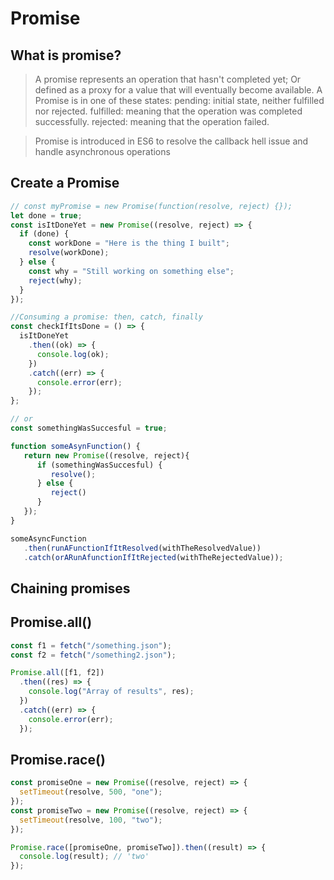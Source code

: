# Promise

## What is promise?

> A promise represents an operation that hasn't completed yet; Or defined as a proxy for a value that will eventually become available. A Promise is in one of these states: pending: initial state, neither fulfilled nor rejected. fulfilled: meaning that the operation was completed successfully. rejected: meaning that the operation failed.

> Promise is introduced in ES6 to resolve the callback hell issue and handle asynchronous operations

## Create a Promise

```javascript
// const myPromise = new Promise(function(resolve, reject) {});
let done = true;
const isItDoneYet = new Promise((resolve, reject) => {
  if (done) {
    const workDone = "Here is the thing I built";
    resolve(workDone);
  } else {
    const why = "Still working on something else";
    reject(why);
  }
});

//Consuming a promise: then, catch, finally
const checkIfItsDone = () => {
  isItDoneYet
    .then((ok) => {
      console.log(ok);
    })
    .catch((err) => {
      console.error(err);
    });
};

// or
const somethingWasSuccesful = true;

function someAsynFunction() {
   return new Promise((resolve, reject){
      if (somethingWasSuccesful) {
         resolve();
      } else {
         reject()
      }
   });
}

someAsyncFunction
   .then(runAFunctionIfItResolved(withTheResolvedValue))
   .catch(orARunAfunctionIfItRejected(withTheRejectedValue));
```

## Chaining promises

## Promise.all()

```javascript
const f1 = fetch("/something.json");
const f2 = fetch("/something2.json");

Promise.all([f1, f2])
  .then((res) => {
    console.log("Array of results", res);
  })
  .catch((err) => {
    console.error(err);
  });
```

## Promise.race()

```javascript
const promiseOne = new Promise((resolve, reject) => {
  setTimeout(resolve, 500, "one");
});
const promiseTwo = new Promise((resolve, reject) => {
  setTimeout(resolve, 100, "two");
});

Promise.race([promiseOne, promiseTwo]).then((result) => {
  console.log(result); // 'two'
});
```

